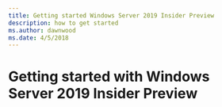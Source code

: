 ```yaml
---
title: Getting started Windows Server 2019 Insider Preview
description: how to get started
ms.author: dawnwood
ms.date: 4/5/2018
---
```


# Getting started with Windows Server 2019 Insider Preview
